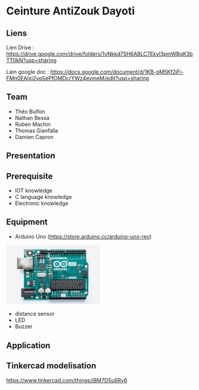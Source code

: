 #  Ceinture AntiZouk Dayoti

## Liens
Lien Drive : https://drive.google.com/drive/folders/1vNkkd7SH6A8LC7Ekvl3pmWBgK3bTT0kN?usp=sharing

Lien google doc : https://docs.google.com/document/d/1KB-gM5Kf2jFi-FMn0EAIxj2vqSePfOMDcrYWz4evmeM/edit?usp=sharing

## Team
* Théo Bulfon
* Nathan Bessa
* Ruben Machin
* Thomas Gianfalla
* Damien Capron

## Presentation


## Prerequisite
* IOT knowledge
* C language knowledge
* Electronic knowledge

## Equipment
* Arduino Uno 
(https://store.arduino.cc/arduino-uno-rev)
<img src="https://github.com/bibeul/ougadayoti/blob/master/images/arduino.jpg" alt="Arduino" width="250"/>


* distance sensor
* LED
* Buzzer

## Application

## Tinkercad modelisation
https://www.tinkercad.com/things/iBM7D5u6Ry6
